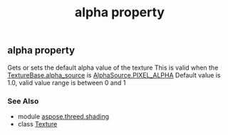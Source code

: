 ﻿---
title: alpha property
second_title: Aspose.3D for Python via .NET API References
description: 
type: docs
weight: 100
url: /python-net/aspose.threed.shading/texture/alpha/
is_root: false
---

## alpha property


Gets or sets the default alpha value of the texture
            This is valid when the [TextureBase.alpha_source](/3d/python-net/aspose.threed.shading/texturebase#alpha_source) is [AlphaSource.PIXEL_ALPHA](/3d/python-net/aspose.threed.shading/alphasource#PIXEL_ALPHA)
            Default value is 1.0, valid value range is between 0 and 1

### See Also
* module [aspose.threed.shading](../../)
* class [Texture](/3d/python-net/aspose.threed.shading/texture)
